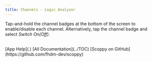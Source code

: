 ```yaml
---
title: Channels - Logic Analyzer
---
```


Tap-and-hold the channel badges at the bottom of the screen to enable/disable each channel.
Alternatively, tap the channel badge and select _Switch On(Off)_.

<br>
[App Help](.)     
[All Documentation](../TOC)         
[Scoppy on GitHub](https://github.com/fhdm-dev/scoppy)
